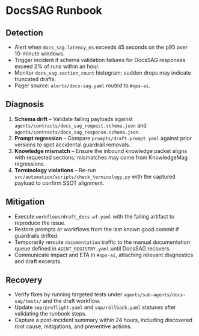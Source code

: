 # DocsSAG Runbook

## Detection
- Alert when `docs_sag.latency_ms` exceeds 45 seconds on the p95 over 10-minute windows.
- Trigger incident if schema validation failures for DocsSAG responses exceed 2% of runs within an hour.
- Monitor `docs_sag.section_count` histogram; sudden drops may indicate truncated drafts.
- Pager source: `alerts/docs-sag.yaml` routed to `#ops-ai`.

## Diagnosis
1. **Schema drift** – Validate failing payloads against `agents/contracts/docs_sag_request.schema.json` and `agents/contracts/docs_sag_response.schema.json`.
2. **Prompt regression** – Compare `prompts/draft.prompt.yaml` against prior versions to spot accidental guardrail removals.
3. **Knowledge mismatch** – Ensure the inbound knowledge packet aligns with requested sections; mismatches may come from KnowledgeMag regressions.
4. **Terminology violations** – Re-run `src/automation/scripts/check_terminology.py` with the captured payload to confirm SSOT alignment.

## Mitigation
- Execute `workflows/draft_docs.wf.yaml` with the failing artifact to reproduce the issue.
- Restore prompts or workflows from the last known good commit if guardrails drifted.
- Temporarily reroute `documentation` traffic to the manual documentation queue defined in `AGENT_REGISTRY.yaml` until DocsSAG recovers.
- Communicate impact and ETA in `#ops-ai`, attaching relevant diagnostics and draft excerpts.

## Recovery
- Verify fixes by running targeted tests under `agents/sub-agents/docs-sag/tests/` and the draft workflow.
- Update `sop/preflight.yaml` and `sop/rollback.yaml` statuses after validating the runbook steps.
- Capture a post-incident summary within 24 hours, including discovered root cause, mitigations, and preventive actions.

